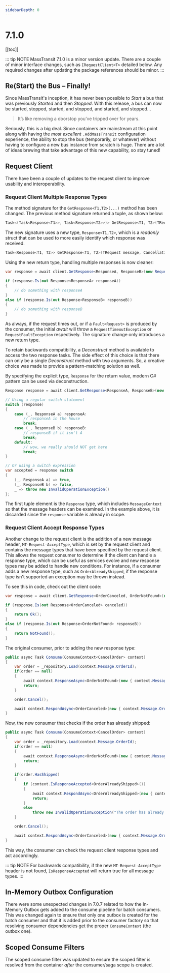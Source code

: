 ```yaml
---
sidebarDepth: 0
---
```


# 7.1.0

[[toc]]

::: tip NOTE
MassTransit 7.1.0 is a minor version update. There are a couple of minor interface changes, such as `IRequestClient<T>` detailed below. Any required changes after updating the package references should be minor.
:::

## Re(Start) the Bus – Finally!

Since MassTransit's inception, it has never been possible to _Start_ a bus that was previously _Started_ and then _Stopped_. With this release, a bus can now be started, stopped, started, and stopped, and started, and stopped...

> It’s like removing a doorstop you’ve tripped over for years.

Seriously, this is a big deal. Since containers are mainstream at this point along with having the _most excellent_ `.AddMassTransit` configuration experience, the ability to stop the bus (temporarily, or whatever) without having to configure a new bus instance from scratch is huge. There are a lot of ideas brewing that take advantage of this new capability, so stay tuned!

## Request Client

There have been a couple of updates to the request client to improve usability and interoperability.

### Request Client Multiple Response Types

The method signature for the `GetResponse<T1,T2>(...)` method has been changed. The previous method signature returned a tuple, as shown below:

```cs
Task<(Task<Response<T1>>, Task<Response<T2>>)> GetResponse<T1, T2>(TRequest message, CancellationToken cancellationToken, RequestTimeout timeout)
```

The new signature uses a new type, `Response<T1,T2>`, which is a _readonly_ struct that can be used to more easily identify which response was received.

```cs
Task<Response<T1, T2>> GetResponse<T1, T2>(TRequest message, CancellationToken cancellationToken, RequestTimeout timeout)
```

Using the new return type, handling multiple responses is now cleaner:

```cs
var response = await client.GetResponse<ResponseA, ResponseB>(new Request());

if (response.Is(out Response<ResponseA> responseA))
{
    // do something with responseA
}
else if (response.Is(out Response<ResponseB> responseB))
{
    // do something with responseB
}
```

As always, if the request times out, or if a `Fault<Request>` is produced by the consumer, the initial _await_ will throw a `RequestTimeoutException` or `RequestFaultException` respectively. The signature change only introduces a new return type.

To retain backwards compatibility, a _Deconstruct_ method is available to access the two response tasks. The side effect of this choice is that there can only be a single _Deconstruct_ method with two arguments. So, a creative choice was made to provide a pattern-matching solution as well.

By specifying the explicit type, `Response` for the return value, modern C# pattern can be used via deconstruction.

```cs
Response response = await client.GetResponse<ResponseA, ResponseB>(new Request());

// Using a regular switch statement
switch (response)
{
    case (_, ResponseA a) responseA:
        // responseA in the house
        break;
    case (_, ResponseB b) responseB:
        // responseB if it isn't A
        break;
    default:
        // wow, we really should NOT get here
        break;
}

// Or using a switch expression
var accepted = response switch
{
    (_, ResponseA a) => true,
    (_, ResponseB b) => false,
    _ => throw new InvalidOperationException()
};
```

The first tuple element is the `Response` type, which includes `MessageContext` so that the message headers can be examined. In the example above, it is discarded since the `response` variable is already in scope.

### Request Client Accept Response Types

Another change to the request client is the addition of a new message header, `MT-Request-AcceptType`, which is set by the request client and contains the message types that have been specified by the request client. This allows the request consumer to determine if the client can handle a response type, which can be useful as services evolve and new response types may be added to handle new conditions. For instance, if a consumer adds a new response type, such as `OrderAlreadyShipped`, if the response type isn't supported an exception may be thrown instead. 

To see this in code, check out the client code:

```cs
var response = await client.GetResponse<OrderCanceled, OrderNotFound>(new CancelOrder());

if (response.Is(out Response<OrderCanceled> canceled))
{
    return Ok();
}
else if (response.Is(out Response<OrderNotFound> responseB))
{
    return NotFound();
}
```

The original consumer, prior to adding the new response type:

```cs
public async Task Consume(ConsumeContext<CancelOrder> context)
{
    var order = _repository.Load(context.Message.OrderId);
    if(order == null)
    {
        await context.ResponseAsync<OrderNotFound>(new { context.Message.OrderId });
        return;
    }

    order.Cancel();

    await context.RespondAsync<OrderCanceled>(new { context.Message.OrderId });
}
```

Now, the new consumer that checks if the order has already shipped:

```cs
public async Task Consume(ConsumeContext<CancelOrder> context)
{
    var order = _repository.Load(context.Message.OrderId);
    if(order == null)
    {
        await context.ResponseAsync<OrderNotFound>(new { context.Message.OrderId });
        return;
    }

    if(order.HasShipped)
    {
        if (context.IsResponseAccepted<OrderAlreadyShipped>())
        {
            await context.RespondAsync<OrderAlreadyShipped>(new { context.Message.OrderId, order.ShipDate });
            return;
        }
        else
            throw new InvalidOperationException("The order has already shipped"); // to throw a RequestFaultException in the client
    }

    order.Cancel();

    await context.RespondAsync<OrderCanceled>(new { context.Message.OrderId });
}
```

This way, the consumer can check the request client response types and act accordingly.

::: tip NOTE
For backwards compatibility, if the new `MT-Request-AcceptType` header is not found, `IsResponseAccepted` will return true for all message types.
:::

## In-Memory Outbox Configuration

There were some unexpected changes in 7.0.7 related to how the In-Memory Outbox gets added to the consume pipeline for batch consumers. This was changed again to ensure that only one outbox is created for the batch consumer and that it is added prior to the consumer factory so that resolving consumer dependencies get the proper `ConsumeContext` (the outbox one).

## Scoped Consume Filters

The scoped consume filter was updated to ensure the scoped filter is resolved from the container _after_ the consumer/saga scope is created.

